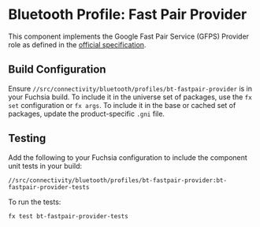 # Bluetooth Profile: Fast Pair Provider

This component implements the Google Fast Pair Service (GFPS) Provider role as defined in the
[official specification](https://developers.google.com/nearby/fast-pair/spec).

## Build Configuration

Ensure `//src/connectivity/bluetooth/profiles/bt-fastpair-provider` is in your Fuchsia build. To
include it in the universe set of packages, use the `fx set` configuration or `fx args`. To include
it in the base or cached set of packages, update the product-specific `.gni` file.

## Testing

Add the following to your Fuchsia configuration to include the component unit tests in your build:

`//src/connectivity/bluetooth/profiles/bt-fastpair-provider:bt-fastpair-provider-tests`

To run the tests:

```
fx test bt-fastpair-provider-tests
```
